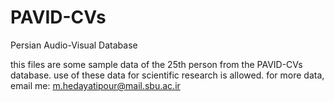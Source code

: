 # PAVID-CVs
   
Persian Audio-Visual Database

this files are some sample data of the 25th person from the PAVID-CVs database.
use of these data for scientific research is allowed.
for more data, email me: m.hedayatipour@mail.sbu.ac.ir
